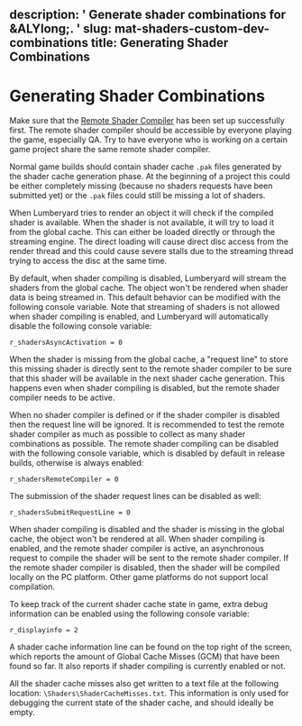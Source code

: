 description: ' Generate shader combinations for &ALYlong;. '
slug: mat-shaders-custom-dev-combinations
title: Generating Shader Combinations
---
# Generating Shader Combinations<a name="mat-shaders-custom-dev-combinations"></a>

Make sure that the [Remote Shader Compiler](mat-shaders-custom-dev-remote-compiler.md) has been set up successfully first\. The remote shader compiler should be accessible by everyone playing the game, especially QA\. Try to have everyone who is working on a certain game project share the same remote shader compiler\.

Normal game builds should contain shader cache `.pak` files generated by the shader cache generation phase\. At the beginning of a project this could be either completely missing \(because no shaders requests have been submitted yet\) or the `.pak` files could still be missing a lot of shaders\.

When Lumberyard tries to render an object it will check if the compiled shader is available\. When the shader is not available, it will try to load it from the global cache\. This can either be loaded directly or through the streaming engine\. The direct loading will cause direct disc access from the render thread and this could cause severe stalls due to the streaming thread trying to access the disc at the same time\.

By default, when shader compiling is disabled, Lumberyard will stream the shaders from the global cache\. The object won't be rendered when shader data is being streamed in\. This default behavior can be modified with the following console variable\. Note that streaming of shaders is not allowed when shader compiling is enabled, and Lumberyard will automatically disable the following console variable:

`r_shadersAsyncActivation = 0`

When the shader is missing from the global cache, a "request line" to store this missing shader is directly sent to the remote shader compiler to be sure that this shader will be available in the next shader cache generation\. This happens even when shader compiling is disabled, but the remote shader compiler needs to be active\.

When no shader compiler is defined or if the shader compiler is disabled then the request line will be ignored\. It is recommended to test the remote shader compiler as much as possible to collect as many shader combinations as possible\. The remote shader compiling can be disabled with the following console variable, which is disabled by default in release builds, otherwise is always enabled:

`r_shadersRemoteCompiler = 0`

The submission of the shader request lines can be disabled as well:

`r_shadersSubmitRequestLine = 0`

When shader compiling is disabled and the shader is missing in the global cache, the object won't be rendered at all\. When shader compiling is enabled, and the remote shader compiler is active, an asynchronous request to compile the shader will be sent to the remote shader compiler\. If the remote shader compiler is disabled, then the shader will be compiled locally on the PC platform\. Other game platforms do not support local compilation\.

To keep track of the current shader cache state in game, extra debug information can be enabled using the following console variable:

`r_displayinfo = 2`

A shader cache information line can be found on the top right of the screen, which reports the amount of Global Cache Misses \(GCM\) that have been found so far\. It also reports if shader compiling is currently enabled or not\.

All the shader cache misses also get written to a text file at the following location: `\Shaders\ShaderCacheMisses.txt`\. This information is only used for debugging the current state of the shader cache, and should ideally be empty\.